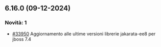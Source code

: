 ## 6.16.0 (09-12-2024)

### Novità: 1
- [#33950](https://parermine.regione.emilia-romagna.it/issues/33950) Aggiornamento alle ultime versioni librerie jakarata-ee8 per jboss 7.4
